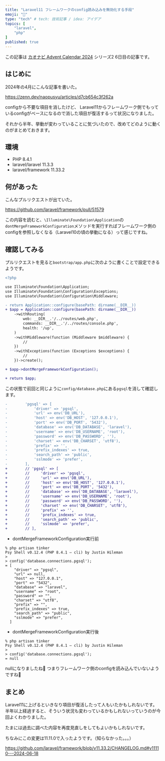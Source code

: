 ```yaml
---
title: "Laravel11 フレームワークのconfig読み込みを無効化する手段"
emoji: "🙆"
type: "tech" # tech: 技術記事 / idea: アイデア
topics: [
    "laravel",
    "php"
]
published: true
---
```


この記事は [カオナビ Advent Calendar 2024](https://qiita.com/advent-calendar/2024/kaonavi) シリーズ2 6日目の記事です。

## はじめに

2024年の4月にこんな記事を書いた。

https://zenn.dev/naopusyu/articles/d7cb654c3f262a

configから不要な項目を消したけど、
Laravel11からフレームワーク側でもっているconfigがベースになるので消した項目が復活するって状況になりました。

それから半年、挙動が変わっていることに気づいたので、改めてどのように動くのがまとめておきます。

## 環境

- PHP 8.4.1
- laravel/laravel 11.3.3
- laravel/framework 11.33.2

## 何があった

こんなプルリクエストが出ていた。

https://github.com/laravel/framework/pull/51579

この内容を読むと、`\Illuminate\Foundation\Application`の`dontMergeFrameworkConfiguration`メソッドを実行すればフレームワーク側のconfigを参照しなくなる（Laravel10の頃の挙動になる）って感じですね。

## 確認してみる

プルリクエストを見ると`bootstrap/app.php`に次のように書くことで設定できるようです。

```diff php:bootstrap/app.php
<?php

use Illuminate\Foundation\Application;
use Illuminate\Foundation\Configuration\Exceptions;
use Illuminate\Foundation\Configuration\Middleware;

- return Application::configure(basePath: dirname(__DIR__))
+ $app = Application::configure(basePath: dirname(__DIR__))
    ->withRouting(
        web: __DIR__.'/../routes/web.php',
        commands: __DIR__.'/../routes/console.php',
        health: '/up',
    )
    ->withMiddleware(function (Middleware $middleware) {
        //
    })
    ->withExceptions(function (Exceptions $exceptions) {
        //
    })->create();

+ $app->dontMergeFrameworkConfiguration();

+ return $app;

```

この状態で前回と同じように`config/database.php`にある`pgsql`を消して確認します。

```diff php:config/database.php
-        'pgsql' => [
-            'driver' => 'pgsql',
-            'url' => env('DB_URL'),
-            'host' => env('DB_HOST', '127.0.0.1'),
-            'port' => env('DB_PORT', '5432'),
-            'database' => env('DB_DATABASE', 'laravel'),
-            'username' => env('DB_USERNAME', 'root'),
-            'password' => env('DB_PASSWORD', ''),
-            'charset' => env('DB_CHARSET', 'utf8'),
-            'prefix' => '',
-            'prefix_indexes' => true,
-            'search_path' => 'public',
-            'sslmode' => 'prefer',
-        ],
+        // 'pgsql' => [
+        //     'driver' => 'pgsql',
+        //     'url' => env('DB_URL'),
+        //     'host' => env('DB_HOST', '127.0.0.1'),
+        //     'port' => env('DB_PORT', '5432'),
+        //     'database' => env('DB_DATABASE', 'laravel'),
+        //     'username' => env('DB_USERNAME', 'root'),
+        //     'password' => env('DB_PASSWORD', ''),
+        //     'charset' => env('DB_CHARSET', 'utf8'),
+        //     'prefix' => '',
+        //     'prefix_indexes' => true,
+        //     'search_path' => 'public',
+        //     'sslmode' => 'prefer',
+        // ],
```

- dontMergeFrameworkConfiguration実行前

```
% php artisan tinker
Psy Shell v0.12.4 (PHP 8.4.1 — cli) by Justin Hileman
> 
> config('database.connections.pgsql');
= [
    "driver" => "pgsql",
    "url" => null,
    "host" => "127.0.0.1",
    "port" => "5432",
    "database" => "laravel",
    "username" => "root",
    "password" => "",
    "charset" => "utf8",
    "prefix" => "",
    "prefix_indexes" => true,
    "search_path" => "public",
    "sslmode" => "prefer",
  ]
```

- dontMergeFrameworkConfiguration実行後

```
% php artisan tinker
Psy Shell v0.12.4 (PHP 8.4.1 — cli) by Justin Hileman
> 
> config('database.connections.pgsql');
= null
```

nullになりましたね🎉
つまりフレームワーク側のconfigを読み込んでいないようですね🎉

## まとめ

Laravel11に上げるといきなり項目が復活したって人もいたかもしれないです。
半年以上経過すると、そういう状況も変わっているかもしれないっていうのが今回よくわかりました。

たまには過去に調べた内容を再度見直しをしてもよいかもしれないです。

ちなみにこの変更は11.11.0で入ったようです。（知らなかった。。。）

https://github.com/laravel/framework/blob/v11.33.2/CHANGELOG.md#v11110---2024-06-18
